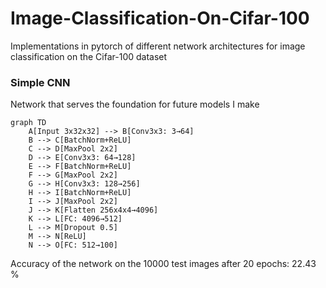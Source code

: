 # Image-Classification-On-Cifar-100
Implementations in pytorch of different network architectures for image classification on the Cifar-100 dataset 

### Simple CNN
Network that serves the foundation for future models I make

```mermaid
graph TD
    A[Input 3x32x32] --> B[Conv3x3: 3→64]
    B --> C[BatchNorm+ReLU]
    C --> D[MaxPool 2x2]
    D --> E[Conv3x3: 64→128]
    E --> F[BatchNorm+ReLU]
    F --> G[MaxPool 2x2]
    G --> H[Conv3x3: 128→256]
    H --> I[BatchNorm+ReLU]
    I --> J[MaxPool 2x2]
    J --> K[Flatten 256x4x4→4096]
    K --> L[FC: 4096→512]
    L --> M[Dropout 0.5]
    M --> N[ReLU]
    N --> O[FC: 512→100]
```


Accuracy of the network on the 10000 test images after 20 epochs: 22.43 % 

